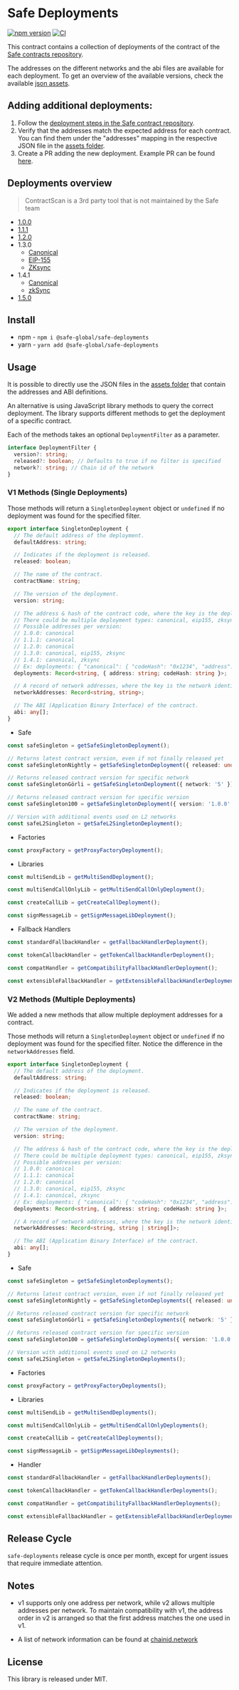 # Safe Deployments

[![npm version](https://badge.fury.io/js/%40safe-global%2Fsafe-deployments.svg)](https://badge.fury.io/js/%40safe-global%2Fsafe-deployments)
[![CI](https://github.com/safe-global/safe-deployments/actions/workflows/test.yml/badge.svg)](https://github.com/safe-global/safe-deployments/actions/workflows/test.yml)

This contract contains a collection of deployments of the contract of the [Safe contracts repository](https://github.com/safe-global/safe-smart-account).

The addresses on the different networks and the abi files are available for each deployment. To get an overview of the available versions, check the available [json assets](./src/assets/).

## Adding additional deployments:

1. Follow the [deployment steps in the Safe contract repository](https://github.com/safe-global/safe-smart-account/#deployments).
2. Verify that the addresses match the expected address for each contract. You can find them under the "addresses" mapping in the respective JSON file in the [assets folder](./src/assets/).
3. Create a PR adding the new deployment. Example PR can be found [here](https://github.com/safe-global/safe-deployments/pull/676).

## Deployments overview

> ContractScan is a 3rd party tool that is not maintained by the Safe team

- [1.0.0](https://contractscan.xyz/bundle?name=Safe+1.0.0&addresses=0xb6029ea3b2c51d09a50b53ca8012feeb05bda35a,0x12302fe9c02ff50939baaaaf415fc226c078613c)
- [1.1.1](https://contractscan.xyz/bundle?name=Safe+1.1.1&addresses=0xf61a721642b0c0c8b334ba3763ba1326f53798c0,0x8538fcbccba7f5303d2c679fa5d7a629a8c9bf4a,0xd5d82b6addc9027b22dca772aa68d5d74cdbdf44,0x34cfac646f301356faa8b21e94227e3583fe3f5f,0x8d29be29923b68abfdd21e541b9374737b49cdad,0x76e2cfc1f5fa8f6a5b3fc4c8f4788f0116861f9b)
- [1.2.0](https://contractscan.xyz/bundle?name=Safe+1.2.0&addresses=0x6851d6fdfafd08c0295c392436245e5bc78b0185)
- 1.3.0
  - [Canonical](https://contractscan.xyz/bundle?name=Safe+1.3.0&addresses=0xf48f2b2d2a534e402487b3ee7c18c33aec0fe5e4,0x7cbb62eaa69f79e6873cd1ecb2392971036cfaa4,0xd9db270c1b5e3bd161e8c8503c55ceabee709552,0x3e5c63644e683549055b9be8653de26e0b4cd36e,0xa238cbeb142c10ef7ad8442c6d1f9e89e07e7761,0x40a2accbd92bca938b02010e17a5b8929b49130d,0xa6b71e26c5e0845f74c812102ca7114b6a896ab2,0xa65387f16b013cf2af4605ad8aa5ec25a2cba3a2,0x59ad6735bcd8152b84860cb256dd9e96b85f69da)
  - [EIP-155](https://contractscan.xyz/bundle?name=Safe+1.3.0+EIP-155&addresses=0x017062a1de2fe6b99be3d9d37841fed19f573804,0xb19d6ffc2182150f8eb585b79d4abcd7c5640a9d,0x69f4d1788e39c87893c980c06edf4b7f686e2938,0xfb1bffc9d739b8d520daf37df666da4c687191ea,0x998739bfdaadde7c933b942a68053933098f9eda,0xa1dabef33b3b82c7814b6d82a79e50f4ac44102b,0xc22834581ebc8527d974f8a1c97e1bea4ef910bc,0x98ffbbf51bb33a056b08ddf711f289936aaff717,0x727a77a074d1e6c4530e814f89e618a3298fc044)
  - [ZKsync](https://contractscan.xyz/bundle?name=Safe+1.3.0+zkSync&addresses=0x2f870a80647bbc554f3a0ebd093f11b4d2a7492a,0xcb8e5e438c5c2b45fbe17b02ca9af91509a8ad56,0xb00ce5cccdef57e539ddced01df43a13855d9910,0x1727c2c531cf966f902e5927b98490fdfb3b2b70,0x0dfcccb95225ffb03c6fbb2559b530c2b7c8a912,0xf220d3b4dfb23c4ade8c88e526c1353abacbc38f,0xdaec33641865e4651fb43181c6db6f7232ee91c2,0x357147caf9c0cca67dfa0cf5369318d8193c8407,0x4191e2e12e8bc5002424ce0c51f9947b02675a44)
- 1.4.1
  - [Canonical](https://contractscan.xyz/bundle?name=Safe+1.4.1&addresses=0xfd0732dc9e303f09fcef3a7388ad10a83459ec99,0x9b35af71d77eaf8d7e40252370304687390a1a52,0x38869bf66a61cf6bdb996a6ae40d5853fd43b526,0x9641d764fc13c8b624c04430c7356c1c7c8102e2,0x41675c099f32341bf84bfc5382af534df5c7461a,0x29fcb43b46531bca003ddc8fcb67ffe91900c762,0x4e1dcf7ad4e460cfd30791ccc4f9c8a4f820ec67,0xd53cd0ab83d845ac265be939c57f53ad838012c9,0x3d4ba2e0884aa488718476ca2fb8efc291a46199,0x526643F69b81B008F46d95CD5ced5eC0edFFDaC6,0xfF83F6335d8930cBad1c0D439A841f01888D9f69,0xBD89A1CE4DDe368FFAB0eC35506eEcE0b1fFdc54)
  - [zkSync](https://contractscan.xyz/bundle?name=Safe+1.4.1+zkSync&addresses=0x9301E98DD367135f21bdF66f342A249c9D5F9069,0xAAA566Fe7978bB0fb0B5362B7ba23038f4428D8f,0x0408EF011960d02349d50286D20531229BCef773,0x309D0B190FeCCa8e1D5D8309a16F7e3CB133E885,0xC35F063962328aC65cED5D4c3fC5dEf8dec68dFa,0x610fcA2e0279Fa1F8C00c8c2F71dF522AD469380,0x817756C6c555A94BCEE39eB5a102AbC1678b09A7,0xc329D02fd8CB2fc13aa919005aF46320794a8629,0xa26620d1f8f1a2433F0D25027F141aaCAFB3E590,0x199A9df0224031c20Cc27083A4164c9c8F1Bcb39,0xAca1ec0a1A575CDCCF1DC3d5d296202Eb6061888,0xdd35026932273768A3e31F4efF7313B5B7A7199d)
- [1.5.0](https://contractscan.xyz/bundle?name=Safe+1.5.0&addresses=0x3EfCBb83A4A7AfcB4F68D501E2c2203a38be77f4,0x2Ef5ECfbea521449E4De05EDB1ce63B75eDA90B4,0x85a8ca358D388530ad0fB95D0cb89Dd44Fc242c3,0xA83c336B20401Af773B6219BA5027174338D1836,0x218543288004CD07832472D464648173c77D7eB7,0xFf51A5898e281Db6DfC7855790607438dF2ca44b,0xEdd160fEBBD92E350D4D398fb636302fccd67C7e,0x6439e7ABD8Bb915A5263094784C5CF561c4172AC,0x14F2982D601c9458F93bd70B218933A6f8165e7b,0x900C7589200010D6C6eCaaE5B06EBe653bc2D82a,0x4FfeF8222648872B3dE295Ba1e49110E61f5b5aa,0x07EfA797c55B5DdE3698d876b277aBb6B893654C,0x54e86d004d71a8D2112ec75FaCE57D730b0433F3)

## Install

- npm - `npm i @safe-global/safe-deployments`
- yarn - `yarn add @safe-global/safe-deployments`

## Usage

It is possible to directly use the JSON files in the [assets folder](./src/assets/) that contain the addresses and ABI definitions.

An alternative is using JavaScript library methods to query the correct deployment. The library supports different methods to get the deployment of a specific contract.

Each of the methods takes an optional `DeploymentFilter` as a parameter.

```ts
interface DeploymentFilter {
  version?: string;
  released?: boolean; // Defaults to true if no filter is specified
  network?: string; // Chain id of the network
}
```

### V1 Methods (Single Deployments)

Those methods will return a `SingletonDeployment` object or `undefined` if no deployment was found for the specified filter.

```ts
export interface SingletonDeployment {
  // The default address of the deployment.
  defaultAddress: string;

  // Indicates if the deployment is released.
  released: boolean;

  // The name of the contract.
  contractName: string;

  // The version of the deployment.
  version: string;

  // The address & hash of the contract code, where the key is the deployment type.
  // There could be multiple deployment types: canonical, eip155, zksync
  // Possible addresses per version:
  // 1.0.0: canonical
  // 1.1.1: canonical
  // 1.2.0: canonical
  // 1.3.0: canonical, eip155, zksync
  // 1.4.1: canonical, zksync
  // Ex: deployments: { "canonical": { "codeHash": "0x1234", "address": "0x5678"}}
  deployments: Record<string, { address: string; codeHash: string }>;

  // A record of network addresses, where the key is the network identifier and the value is the address.
  networkAddresses: Record<string, string>;

  // The ABI (Application Binary Interface) of the contract.
  abi: any[];
}
```

- Safe

```ts
const safeSingleton = getSafeSingletonDeployment();

// Returns latest contract version, even if not finally released yet
const safeSingletonNightly = getSafeSingletonDeployment({ released: undefined });

// Returns released contract version for specific network
const safeSingletonGörli = getSafeSingletonDeployment({ network: '5' });

// Returns released contract version for specific version
const safeSingleton100 = getSafeSingletonDeployment({ version: '1.0.0' });

// Version with additional events used on L2 networks
const safeL2Singleton = getSafeL2SingletonDeployment();
```

- Factories

```ts
const proxyFactory = getProxyFactoryDeployment();
```

- Libraries

```ts
const multiSendLib = getMultiSendDeployment();

const multiSendCallOnlyLib = getMultiSendCallOnlyDeployment();

const createCallLib = getCreateCallDeployment();

const signMessageLib = getSignMessageLibDeployment();
```

- Fallback Handlers

```ts
const standardFallbackHandler = getFallbackHandlerDeployment();

const tokenCallbackHandler = getTokenCallbackHandlerDeployment();

const compatHandler = getCompatibilityFallbackHandlerDeployment();

const extensibleFallbackHandler = getExtensibleFallbackHandlerDeployment();
```

### V2 Methods (Multiple Deployments)

We added a new methods that allow multiple deployment addresses for a contract.

Those methods will return a `SingletonDeployment` object or `undefined` if no deployment was found for the specified filter. Notice the difference in the `networkAddresses` field.

```ts
export interface SingletonDeployment {
  // The default address of the deployment.
  defaultAddress: string;

  // Indicates if the deployment is released.
  released: boolean;

  // The name of the contract.
  contractName: string;

  // The version of the deployment.
  version: string;

  // The address & hash of the contract code, where the key is the deployment type.
  // There could be multiple deployment types: canonical, eip155, zksync
  // Possible addresses per version:
  // 1.0.0: canonical
  // 1.1.1: canonical
  // 1.2.0: canonical
  // 1.3.0: canonical, eip155, zksync
  // 1.4.1: canonical, zksync
  // Ex: deployments: { "canonical": { "codeHash": "0x1234", "address": "0x5678"}}
  deployments: Record<string, { address: string; codeHash: string }>;

  // A record of network addresses, where the key is the network identifier and the value is the address.
  networkAddresses: Record<string, string | string[]>;

  // The ABI (Application Binary Interface) of the contract.
  abi: any[];
}
```

- Safe

```ts
const safeSingleton = getSafeSingletonDeployments();

// Returns latest contract version, even if not finally released yet
const safeSingletonNightly = getSafeSingletonDeployments({ released: undefined });

// Returns released contract version for specific network
const safeSingletonGörli = getSafeSingletonDeployments({ network: '5' });

// Returns released contract version for specific version
const safeSingleton100 = getSafeSingletonDeployments({ version: '1.0.0' });

// Version with additional events used on L2 networks
const safeL2Singleton = getSafeL2SingletonDeployments();
```

- Factories

```ts
const proxyFactory = getProxyFactoryDeployments();
```

- Libraries

```ts
const multiSendLib = getMultiSendDeployments();

const multiSendCallOnlyLib = getMultiSendCallOnlyDeployments();

const createCallLib = getCreateCallDeployments();

const signMessageLib = getSignMessageLibDeployments();
```

- Handler

```ts
const standardFallbackHandler = getFallbackHandlerDeployments();

const tokenCallbackHandler = getTokenCallbackHandlerDeployments();

const compatHandler = getCompatibilityFallbackHandlerDeployments();

const extensibleFallbackHandler = getExtensibleFallbackHandlerDeployments();
```

## Release Cycle

`safe-deployments` release cycle is once per month, except for urgent issues that require immediate attention.

## Notes

- v1 supports only one address per network, while v2 allows multiple addresses per network. To maintain compatibility with v1, the address order in v2 is arranged so that the first address matches the one used in v1.

- A list of network information can be found at [chainid.network](https://chainid.network/)

## License

This library is released under MIT.
